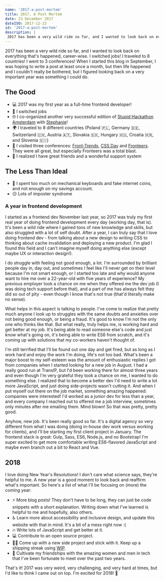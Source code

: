 ```yaml
---
name: '2017-a-post-mortem'
title: 2017, A Post Mortem
date: 23 December 2017
dateISO: 2017-12-23
id: '2017-a-post-mortem'
description: |
 2017 has been a very wild ride so far, and I wanted to look back on everything that's happened, career-wise 👩‍💻.
---
```


2017 has been a very wild ride so far, and I wanted to look back on everything that's happened, career-wise. I switched jobs! I traveled to 8 countries! I went to 3 conferences! When I started this blog in September, I was hoping to write a post at least once a month, but then life happened and I couldn't really be bothered, but I figured looking back on a very important year was something I could do.

## The Good
* 💻 2017 was my first year as a full-time frontend developer!
* 🍾 I switched jobs
* 🤓 I co-organized another very successful edition of [Stupid Hackathon Amsterdam](https://twitter.com/stupidhackams) with [Stephanie](https://twitter.com/stephaniecodes)!
* 🌍 I traveled to 8 different countries (Poland 🇵🇱, Germany 🇩🇪, Switzerland 🇨🇭, Austria 🇦🇹, Slovakia 🇸🇰, Hungary 🇭🇺, Croatia 🇭🇷, and Slovenia 🇸🇮)
* 🎫  I visited three conferences: [Front-Trends](https://2017.front-trends.com/), [CSS Day](https://cssday.nl/2018) and [Fronteers](https://fronteers.nl/congres/2017). They were all great, but especially Fronteers was a total blast.
* 💜 I realized I have great friends and a wonderful support system

## The Less Than Ideal
* 💸  I spent too much on mechanical keyboards and fake internet coins, and not enough on my savings account.
* 😔 Lots of imposter syndrome

### A year in frontend development 
I started as a frontend dev November last year, so 2017 was truly my first real year of doing frontend development every day (working day, that is). It's been a wild ride where I gained tons of new knowledge and skills, but also struggled with a lot of self doubt. After a year, I can truly say that I love doing frontend dev - from talking about a new design to writing CSS to thinking about cache invalidation and deploying a new product. I'm glad I found this field and I can't imagine myself doing anything else (except maybe UX or interaction design!).

I do struggle with feeling not good enough, a lot. I'm surrounded by brilliant people day in, day out, and sometimes I feel like I'll never get on their level because I'm not smart enough, or I started too late and why would anyone want to hire me over a 22-year-old with five years of experience? My previous employer took a chance on me when they offered me the dev job (I was doing tech support before that), and a part of me has always felt they did so out of pity - even though I know that's not true (that'd literally make no sense).

What helps in this aspect is talking to people. I've come to realize that pretty much anyone I look up to struggles with the same doubts and anxieties over not being good enough, or being a fraud. It's good to know I'm not the only one who thinks like that. But what really, truly helps me, is working hard and get better at my job. It's being able to read someone else's code and just _know_ what's going on, it's being able to write ES6 from scratch, and it's coming up with solutions that my co-workers haven't thought of.

I'm still terrified that I'll be found out one day and get fired, but as long as I work hard and enjoy the work I'm doing, life's not too bad. What's been a major boost to my self-esteem was the amount of enthusiastic replies I got from companies when I started looking for a new job in August. I had a really good run at TransIP, but I'd been working there for almost three years and even though I'm very grateful they took a chance on me, I wanted to do something else. I realized that to become a better dev I'd need to write a lot more JavaScript, and just doing side-projects wasn't cutting it. And when I put myself out there on the job market, something amazing happened: companies were interested! I'd worked as a junior dev for less than a year, and every company I reached out to offered me a job interview, sometimes only minutes after me emailing them. Mind blown! So that was pretty, pretty good.

Anyhow, new job. It's been really good so far. It's a digital agency so very different from what I was doing (doing in-house dev work versus working for clients), and I'll be starting my first client project in January. The frontend stack is great: Gulp, Sass, ES6, Node.js, and no Bootstrap! I'm super excited to get more comfortable writing ES6-flavored JavaScript and maybe even branch out a bit to React and Vue.

## 2018
I love doing New Year's Resolutions! I don't care what science says, they're helpful to me. A new year is a good moment to look back and reaffirm what's important. So here's a list of what I'll be focusing on (more) the coming year:

* ⚡️ More blog posts! They don't have to be long, they can just be code snippets with a short explanation. Writing down what I've learned is helpful to me and hopefully, also others.
* ♿️ Learn more about accessibility and inclusive design, and update this website with that in mind. It's a bit of a mess right now :(
* 🔥 Write lots of JavaScript and get better at it.
* 💻 Contribute to an open source project.
* 👩‍💻  Come up with a new side project and stick with it. Keep up a shipping streak using [WIP](https://wip.chat/).
* 💜 Cultivate my friendships with the amazing women and men in tech that I've been fortunate to meet over the past two years.

That's it! 2017 was very weird, very challenging, and very hard at times, but I'd like to think I came out on top. I'm excited for 2018! 💪
